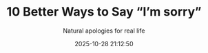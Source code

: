 ---
layout: post
title: 10 Better Ways to Say “I’m sorry”
subtitle: Natural apologies for real life
date: '2025-10-28 21:12:50'
tags:
- english
- alternatives
- apologizing
categories:
- English
canonical_url: https://jacksonjang.github.io/2025/10/28/10-better-ways-to-say-im-sorry/
lang: en
timezone: Asia/Seoul
description: Natural apologies for real life
keywords:
- ways to say i'm sorry
- english
- alternatives
- apologizing
---